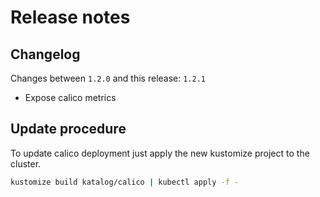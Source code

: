 # Release notes

## Changelog

Changes between `1.2.0` and this release: `1.2.1`

- Expose calico metrics

## Update procedure

To update calico deployment just apply the new kustomize project to the cluster.

```bash
kustomize build katalog/calico | kubectl apply -f -
```
